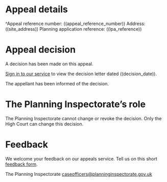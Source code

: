 # Appeal details

^Appeal reference number: ((appeal_reference_number))
Address: ((site_address))
Planning application reference: ((lpa_reference))

# Appeal decision

A decision has been made on this appeal.

[Sign in to our service](<https://appeal-planning-decision.service.gov.uk/manage-appeals/((appeal_reference_number))>) to view the decision letter dated ((decision_date)).

The appellant has been informed of the decision.

# The Planning Inspectorate’s role

The Planning Inspectorate cannot change or revoke the decision. Only the High Court can change this decision.

# Feedback

We welcome your feedback on our appeals service. Tell us on this short [feedback form](https://forms.office.com/pages/responsepage.aspx?id=mN94WIhvq0iTIpmM5VcIjfMZj__F6D9LmMUUyoUrZDZUOERYMEFBN0NCOFdNU1BGWEhHUFQxWVhUUy4u).

The Planning Inspectorate
caseofficers@planninginspectorate.gov.uk

